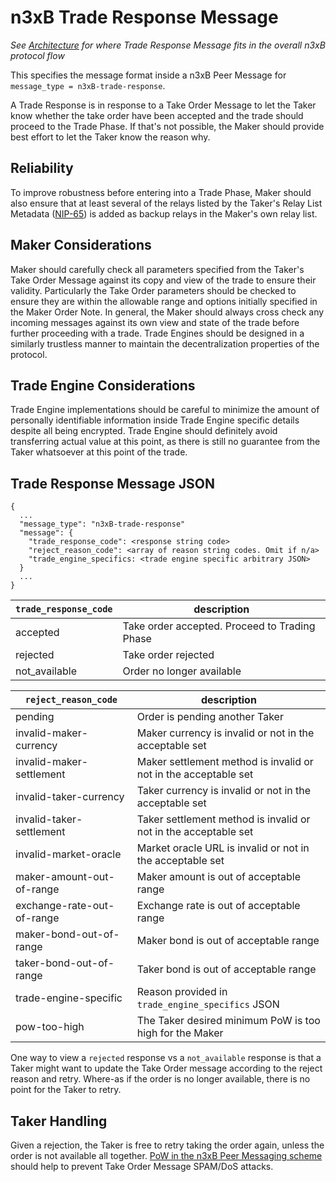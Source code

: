 # n3xB Trade Response Message
*See [Architecture](/specs/architecture/architecture.md) for where Trade Response Message fits in the overall n3xB protocol flow*

This specifies the message format inside a n3xB Peer Message for `message_type = n3xB-trade-response`.

A Trade Response is in response to a Take Order Message to let the Taker know whether the take order have been accepted and the trade should proceed to the Trade Phase. If that's not possible, the Maker should provide best effort to let the Taker know the reason why.

## Reliability

To improve robustness before entering into a Trade Phase, Maker should also ensure that at least several of the relays listed by the Taker's Relay List Metadata ([NIP-65](https://github.com/nostr-protocol/nips/blob/master/65.md)) is added as backup relays in the Maker's own relay list.

## Maker Considerations

Maker should carefully check all parameters specified from the Taker's Take Order Message against its copy and view of the trade to ensure their validity. Particularly the Take Order parameters should be checked to ensure they are within the allowable range and options initially specified in the Maker Order Note. In general, the Maker should always cross check any incoming messages against its own view and state of the trade before further proceeding with a trade. Trade Engines should be designed in a similarly trustless manner to maintain the decentralization properties of the protocol.

## Trade Engine Considerations

Trade Engine implementations should be careful to minimize the amount of personally identifiable information inside Trade Engine specific details despite all being encrypted. Trade Engine should definitely avoid transferring actual value at this point, as there is still no guarantee from the Taker whatsoever at this point of the trade.

## Trade Response Message JSON
```
{
  ...
  "message_type": "n3xB-trade-response"
  "message": {
    "trade_response_code": <response string code>
    "reject_reason_code": <array of reason string codes. Omit if n/a>
    "trade_engine_specifics: <trade engine specific arbitrary JSON>
  }
  ...
}
```


| `trade_response_code` | description                                   |
| --------------------- | --------------------------------------------- |
| accepted              | Take order accepted. Proceed to Trading Phase |
| rejected              | Take order rejected                           |
| not_available         | Order no longer available                     |


| `reject_reason_code`       | description                                                     |
| -------------------------- | --------------------------------------------------------------- |
| pending                    | Order is pending another Taker                                  |
| invalid-maker-currency     | Maker currency is invalid or not in the acceptable set          |
| invalid-maker-settlement   | Maker settlement method is invalid or not in the acceptable set |
| invalid-taker-currency     | Taker currency is invalid or not in the acceptable set          |
| invalid-taker-settlement   | Taker settlement method is invalid or not in the acceptable set |
| invalid-market-oracle      | Market oracle URL is invalid or not in the acceptable set       |
| maker-amount-out-of-range  | Maker amount is out of acceptable range                         |
| exchange-rate-out-of-range | Exchange rate is out of acceptable range                        |
| maker-bond-out-of-range    | Maker bond is out of acceptable range                           |
| taker-bond-out-of-range    | Taker bond is out of acceptable range                           |
| trade-engine-specific      | Reason provided in `trade_engine_specifics` JSON                |
| pow-too-high               | The Taker desired minimum PoW is too high for the Maker         |

One way to view a `rejected` response vs a `not_available` response is that a Taker might want to update the Take Order message according to the reject reason and retry. Where-as if the order is no longer available, there is no point for the Taker to retry.

## Taker Handling

Given a rejection, the Taker is free to retry taking the order again, unless the order is not available all together. [PoW in the n3xB Peer Messaging scheme](/specs//peer-messaging/peer-messaging.md#proof-of-work) should help to prevent Take Order Message SPAM/DoS attacks.